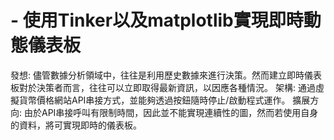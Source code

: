 # - 使用Tinker以及matplotlib實現即時動態儀表板

發想: 儘管數據分析領域中，往往是利用歷史數據來進行決策。然而建立即時儀表板對於決策者而言，往往可以立即取得最新資訊，以因應各種情況。
架構: 通過虛擬貨幣價格網站API串接方式，並能夠透過按鈕隨時停止/啟動程式運作。
擴展方向: 由於API串接呼叫有限制時間，因此並不能實現連續性的圖，然而若使用自身的資料，將可實現即時的儀表板。
